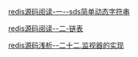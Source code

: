 [redis源码阅读-一--sds简单动态字符串](https://blog.csdn.net/qq_16399991/article/details/103959959)

[redis源码阅读--二-链表](https://blog.csdn.net/qq_16399991/article/details/104430122)



[redis源码浅析--二十二.监视器的实现](https://blog.csdn.net/qq_16399991/article/details/115801963?spm=1001.2014.3001.5501)

